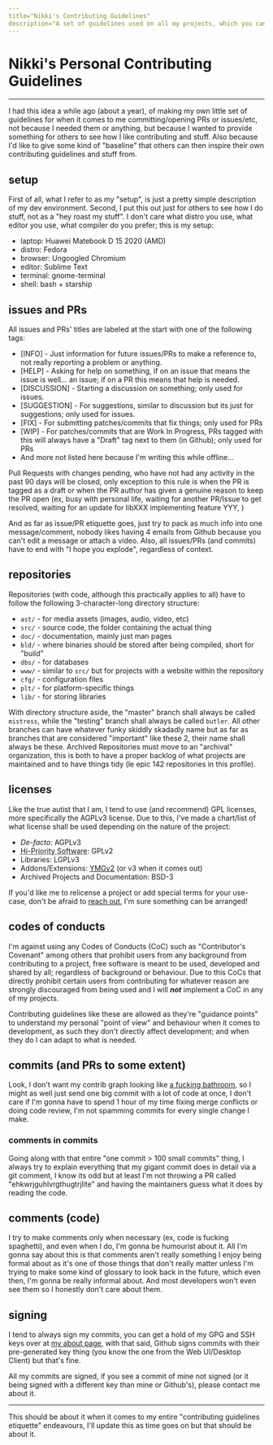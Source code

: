 ```yaml
---
title="Nikki's Contributing Guidelines"
description="A set of guidelines used on all my projects, which you can use too!"
---
```


# Nikki's Personal Contributing Guidelines

---

I had this idea a while ago (about a year), of making my own little set of guidelines for when it comes to me committing/opening PRs or issues/etc, not because I needed them or anything, but because I wanted to provide something for others to see how I like contributing and stuff. Also because I'd like to give some kind of "baseline" that others can then inspire their own contributing guidelines and stuff from.

## setup
First of all, what I refer to as my "setup", is just a pretty simple description of my dev environment. Second, I put this out just for others to see how I do stuff, not as a "hey roast my stuff". I don't care what distro you use, what editor you use, what compiler do you prefer; this is my setup:
- laptop: Huawei Matebook D 15 2020 (AMD)
- distro: Fedora
- browser: Ungoogled Chromium
- editor: Sublime Text
- terminal: gnome-terminal
- shell: bash + starship

## issues and PRs
All issues and PRs' titles are labeled at the start with one of the following tags:
- [INFO] - Just information for future issues/PRs to make a reference to, not really reporting a problem or anything.
- [HELP] - Asking for help on something, if on an issue that means the issue is well... an issue; if on a PR this means that help is needed.
- [DISCUSSION] - Starting a discussion on something; only used for issues.
- [SUGGESTION] - For suggestions, similar to discussion but its just for suggestions; only used for issues.
- [FIX] - For submitting patches/commits that fix things; only used for PRs
- [WIP] - For patches/commits that are Work In Progress, PRs tagged with this will always have a "Draft" tag next to them (in Github); only used for PRs
- And more not listed here because I'm writing this while offline...

Pull Requests with changes pending, who have not had any activity in the past 90 days will be closed, only exception to this rule is when the PR is tagged as a draft or when the PR author has given a genuine reason to keep the PR open (ex, busy with personal life, waiting for another PR/Issue to get resolved, waiting for an update for libXXX implementing feature YYY, )

And as far as issue/PR etiquette goes, just try to pack as much info into one message/comment, nobody likes having 4 emails from Github because you can't edit a message or attach a video. Also, all issues/PRs (and commits) have to end with "I hope you explode", regardless of context.

## repositories
Repositories (with code, although this practically applies to all) have to follow the following 3-character-long directory structure:

- `ast/` - for media assets (images, audio, video, etc)
- `src/` - source code, the folder containing the actual thing
- `doc/` - documentation, mainly just man pages
- `bld/` - where binaries should be stored after being compiled, short for "build"
- `dbs/` - for databases
- `www/` - similar to `src/` but for projects with a website within the repository
- `cfg/` - configuration files
- `plt/` - for platform-specific things
- `lib/` - for storing libraries

With directory structure aside, the "master" branch shall always be called `mistress`, while the "testing" branch shall always be called `butler`. All other branches can have whatever funky skiddly skadadly name but as far as branches that are considered "important" like these 2, their name shall always be these.
Archived Repositories must move to an "archival" organization, this is both to have a proper backlog of what projects are maintained and to have things tidy (le epic 142 repositories in this profile).

## licenses
Like the true autist that I am, I tend to use (and recommend) GPL licenses, more specifically the AGPLv3 license. Due to this, I've made a chart/list of what license shall be used depending on the nature of the project:
- *De-facto*: AGPLv3
- <abbr title="System Modules, programs of High-Relevance, Compilers, etc">Hi-Priority Software</abbr>: GPLv2
- Libraries: LGPLv3
- Addons/Extensions: [YMGv2](https://github.com/citizensixtynine/ymg-v2) (or v3 when it comes out)
- Archived Projects and Documentation: BSD-3

If you'd like me to relicense a project or add special terms for your use-case, don't be afraid to <a href="contact.html">reach out</a>, I'm sure something can be arranged!

## codes of conducts
I'm against using any Codes of Conducts (CoC) such as "Contributor's Covenant" among others that prohibit users from any background from contributing to a project, free software is meant to be used, developed and shared by all; regardless of background or behaviour. Due to this CoCs that directly prohibit certain users from contributing for whatever reason are strongly discouraged from being used and I will ***not*** implement a CoC in any of my projects.

Contributing guidelines like these are allowed as they're "guidance points" to understand my personal "point of view" and behaviour when it comes to development, as such they don't directly affect development; and when they do I can adapt to what is needed.

## commits (and PRs to some extent)
Look, I don't want my contrib graph looking like [a fucking bathroom](../ast/bathroom.png"), so I might as well just send one big commit with a lot of code at once, I don't care if I'm gonna have to spend 1 hour of my time fixing merge conflicts or doing code review, I'm not spamming commits for every single change I make.

### comments in commits
Going along with that entire "one commit > 100 small commits" thing, I always try to explain everything that my gigant commit does in detail via a git comment, I know its odd but at least I'm not throwing a PR called "ehkwrjguhlvrgthugtrjlite" and having the maintainers guess what it does by reading the code.

## comments (code)
I try to make comments only when necessary (ex, code is fucking spaghetti), and even when I do, I'm gonna be humourist about it. All I'm gonna say about this is that comments aren't really something I enjoy being formal about as it's one of those things that don't really matter unless I'm trying to make some kind of glossary to look back in the future, which even then, I'm gonna be really informal about. And most developers won't even see them so I honestly don't care about them.

## signing
I tend to always sign my commits, you can get a hold of my GPG and SSH keys over at [my about page](about.html), with that said, Github signs commits with their pre-generated key thing (you know the one from the Web UI/Desktop Client) but that's fine. 

All my commits are signed, if you see a commit of mine not signed (or it being signed with a different key than mine or Github's), please contact me about it.

---

This should be about it when it comes to my entire "contributing guidelines etiquette" endeavours, I'll update this as time goes on but that should be about it.
